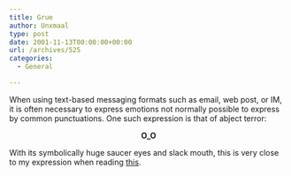 ```yaml
---
title: Grue
author: Unxmaal
type: post
date: 2001-11-13T00:00:00+00:00
url: /archives/525
categories:
  - General

---
```

When using text-based messaging formats such as email, web post, or IM, it is often necessary to express emotions not normally possible to express by common punctuations. One such expression is that of abject terror: 

<center>
  <b>O_O</b>
</center>

With its symbolically huge saucer eyes and slack mouth, this is very close to my expression when reading [this][1].

 [1]: http://dailynews.yahoo.com/h/nm/20011109/od/skinned_dc.html "Food, Folks, N Fun!!"